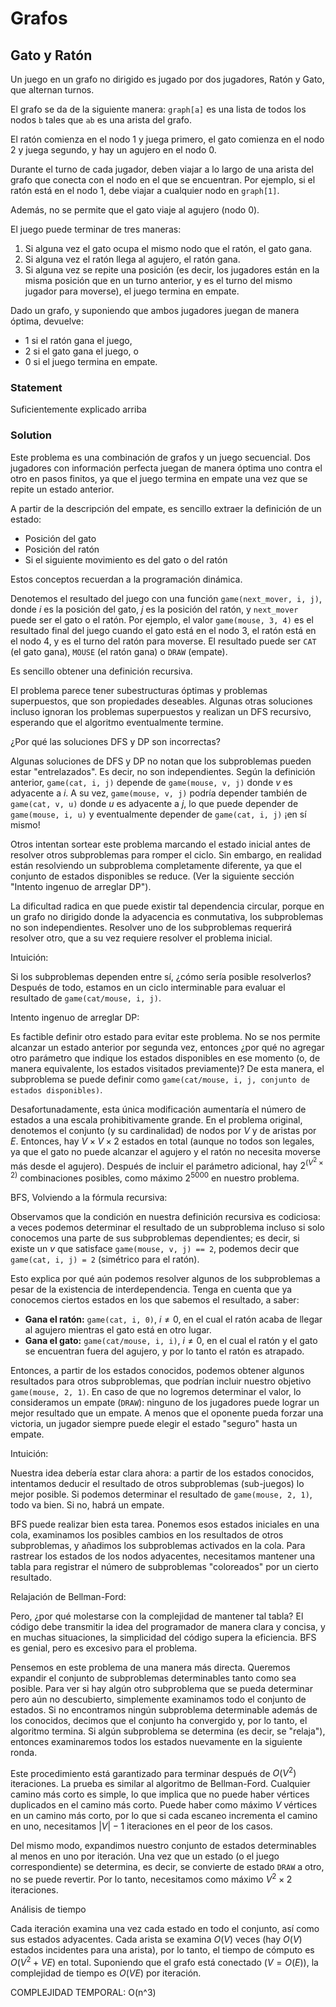 # Grafos

## Gato y Ratón

Un juego en un grafo no dirigido es jugado por dos jugadores, Ratón y Gato, que alternan turnos.

El grafo se da de la siguiente manera: `graph[a]` es una lista de todos los nodos `b` tales que `ab` es una arista del grafo.

El ratón comienza en el nodo 1 y juega primero, el gato comienza en el nodo 2 y juega segundo, y hay un agujero en el nodo 0.

Durante el turno de cada jugador, deben viajar a lo largo de una arista del grafo que conecta con el nodo en el que se encuentran. Por ejemplo, si el ratón está en el nodo 1, debe viajar a cualquier nodo en `graph[1]`.

Además, no se permite que el gato viaje al agujero (nodo 0).

El juego puede terminar de tres maneras:

1. Si alguna vez el gato ocupa el mismo nodo que el ratón, el gato gana.
2. Si alguna vez el ratón llega al agujero, el ratón gana.
3. Si alguna vez se repite una posición (es decir, los jugadores están en la misma posición que en un turno anterior, y es el turno del mismo jugador para moverse), el juego termina en empate.

Dado un grafo, y suponiendo que ambos jugadores juegan de manera óptima, devuelve:

- 1 si el ratón gana el juego,
- 2 si el gato gana el juego, o
- 0 si el juego termina en empate.

### Statement

Suficientemente explicado arriba

### Solution

Este problema es una combinación de grafos y un juego secuencial. Dos jugadores con información perfecta juegan de manera óptima uno contra el otro en pasos finitos, ya que el juego termina en empate una vez que se repite un estado anterior.

A partir de la descripción del empate, es sencillo extraer la definición de un estado:

- Posición del gato
- Posición del ratón
- Si el siguiente movimiento es del gato o del ratón

Estos conceptos recuerdan a la programación dinámica.

Denotemos el resultado del juego con una función `game(next_mover, i, j)`, donde $i$ es la posición del gato, $j$ es la posición del ratón, y `next_mover` puede ser el gato o el ratón. Por ejemplo, el valor `game(mouse, 3, 4)` es el resultado final del juego cuando el gato está en el nodo 3, el ratón está en el nodo 4, y es el turno del ratón para moverse. El resultado puede ser `CAT` (el gato gana), `MOUSE` (el ratón gana) o `DRAW` (empate).

Es sencillo obtener una definición recursiva.

El problema parece tener subestructuras óptimas y problemas superpuestos, que son propiedades deseables. Algunas otras soluciones incluso ignoran los problemas superpuestos y realizan un DFS recursivo, esperando que el algoritmo eventualmente termine.

¿Por qué las soluciones DFS y DP son incorrectas?

Algunas soluciones de DFS y DP no notan que los subproblemas pueden estar "entrelazados". Es decir, no son independientes. Según la definición anterior, `game(cat, i, j)` depende de `game(mouse, v, j)` donde $v$ es adyacente a $i$. A su vez, `game(mouse, v, j)` podría depender también de `game(cat, v, u)` donde $u$ es adyacente a $j$, lo que puede depender de `game(mouse, i, u)` y eventualmente depender de `game(cat, i, j)` ¡en sí mismo!

Otros intentan sortear este problema marcando el estado inicial antes de resolver otros subproblemas para romper el ciclo. Sin embargo, en realidad están resolviendo un subproblema completamente diferente, ya que el conjunto de estados disponibles se reduce. (Ver la siguiente sección "Intento ingenuo de arreglar DP").

La dificultad radica en que puede existir tal dependencia circular, porque en un grafo no dirigido donde la adyacencia es conmutativa, los subproblemas no son independientes. Resolver uno de los subproblemas requerirá resolver otro, que a su vez requiere resolver el problema inicial.

Intuición:

Si los subproblemas dependen entre sí, ¿cómo sería posible resolverlos? Después de todo, estamos en un ciclo interminable para evaluar el resultado de `game(cat/mouse, i, j)`.

Intento ingenuo de arreglar DP:

Es factible definir otro estado para evitar este problema. No se nos permite alcanzar un estado anterior por segunda vez, entonces ¿por qué no agregar otro parámetro que indique los estados disponibles en ese momento (o, de manera equivalente, los estados visitados previamente)? De esta manera, el subproblema se puede definir como `game(cat/mouse, i, j, conjunto de estados disponibles)`.

Desafortunadamente, esta única modificación aumentaría el número de estados a una escala prohibitivamente grande. En el problema original, denotemos el conjunto (y su cardinalidad) de nodos por $V$ y de aristas por $E$. Entonces, hay $V \times V \times 2$ estados en total (aunque no todos son legales, ya que el gato no puede alcanzar el agujero y el ratón no necesita moverse más desde el agujero). Después de incluir el parámetro adicional, hay $2^{(V^2 \times 2)}$ combinaciones posibles, como máximo $2^{5000}$ en nuestro problema.

BFS, Volviendo a la fórmula recursiva:

Observamos que la condición en nuestra definición recursiva es codiciosa: a veces podemos determinar el resultado de un subproblema incluso si solo conocemos una parte de sus subproblemas dependientes; es decir, si existe un $v$ que satisface `game(mouse, v, j) == 2`, podemos decir que `game(cat, i, j) = 2` (simétrico para el ratón).

Esto explica por qué aún podemos resolver algunos de los subproblemas a pesar de la existencia de interdependencia. Tenga en cuenta que ya conocemos ciertos estados en los que sabemos el resultado, a saber:

- **Gana el ratón:** `game(cat, i, 0)`, $i \neq 0$, en el cual el ratón acaba de llegar al agujero mientras el gato está en otro lugar.
- **Gana el gato:** `game(cat/mouse, i, i)`, $i \neq 0$, en el cual el ratón y el gato se encuentran fuera del agujero, y por lo tanto el ratón es atrapado.

Entonces, a partir de los estados conocidos, podemos obtener algunos resultados para otros subproblemas, que podrían incluir nuestro objetivo `game(mouse, 2, 1)`. En caso de que no logremos determinar el valor, lo consideramos un empate (`DRAW`): ninguno de los jugadores puede lograr un mejor resultado que un empate. A menos que el oponente pueda forzar una victoria, un jugador siempre puede elegir el estado "seguro" hasta un empate.

Intuición:

Nuestra idea debería estar clara ahora: a partir de los estados conocidos, intentamos deducir el resultado de otros subproblemas (sub-juegos) lo mejor posible. Si podemos determinar el resultado de `game(mouse, 2, 1)`, todo va bien. Si no, habrá un empate.

BFS puede realizar bien esta tarea. Ponemos esos estados iniciales en una cola, examinamos los posibles cambios en los resultados de otros subproblemas, y añadimos los subproblemas activados en la cola. Para rastrear los estados de los nodos adyacentes, necesitamos mantener una tabla para registrar el número de subproblemas "coloreados" por un cierto resultado.

Relajación de Bellman-Ford:

Pero, ¿por qué molestarse con la complejidad de mantener tal tabla? El código debe transmitir la idea del programador de manera clara y concisa, y en muchas situaciones, la simplicidad del código supera la eficiencia. BFS es genial, pero es excesivo para el problema.

Pensemos en este problema de una manera más directa. Queremos expandir el conjunto de subproblemas determinables tanto como sea posible. Para ver si hay algún otro subproblema que se pueda determinar pero aún no descubierto, simplemente examinamos todo el conjunto de estados. Si no encontramos ningún subproblema determinable además de los conocidos, decimos que el conjunto ha convergido y, por lo tanto, el algoritmo termina. Si algún subproblema se determina (es decir, se "relaja"), entonces examinaremos todos los estados nuevamente en la siguiente ronda.

Este procedimiento está garantizado para terminar después de $O(V^2)$ iteraciones. La prueba es similar al algoritmo de Bellman-Ford. Cualquier camino más corto es simple, lo que implica que no puede haber vértices duplicados en el camino más corto. Puede haber como máximo $V$ vértices en un camino más corto, por lo que si cada escaneo incrementa el camino en uno, necesitamos $|V| - 1$ iteraciones en el peor de los casos.

Del mismo modo, expandimos nuestro conjunto de estados determinables al menos en uno por iteración. Una vez que un estado (o el juego correspondiente) se determina, es decir, se convierte de estado `DRAW` a otro, no se puede revertir. Por lo tanto, necesitamos como máximo $V^2 \times 2$ iteraciones.

Análisis de tiempo

Cada iteración examina una vez cada estado en todo el conjunto, así como sus estados adyacentes. Cada arista se examina $O(V)$ veces (hay $O(V)$ estados incidentes para una arista), por lo tanto, el tiempo de cómputo es $O(V^2 + VE)$ en total. Suponiendo que el grafo está conectado ($V = O(E)$), la complejidad de tiempo es $O(VE)$ por iteración.

COMPLEJIDAD TEMPORAL:
O(n^3)
